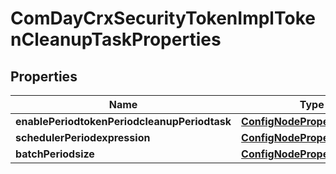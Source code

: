 
# ComDayCrxSecurityTokenImplTokenCleanupTaskProperties

## Properties
Name | Type | Description | Notes
------------ | ------------- | ------------- | -------------
**enablePeriodtokenPeriodcleanupPeriodtask** | [**ConfigNodePropertyBoolean**](ConfigNodePropertyBoolean.md) |  |  [optional]
**schedulerPeriodexpression** | [**ConfigNodePropertyString**](ConfigNodePropertyString.md) |  |  [optional]
**batchPeriodsize** | [**ConfigNodePropertyInteger**](ConfigNodePropertyInteger.md) |  |  [optional]



